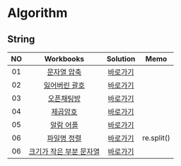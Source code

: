 # Algorithm 

## String
|<center>NO|<center>Workbooks|            <center>Solution            |<center>Memo|
|:---:|:---:|:--------------------------------------:|:---:|
|01|[문자열 압축](https://school.programmers.co.kr/learn/courses/30/lessons/60057)|      [바로가기](./Solution/문자열%20압축)       | |
|02|[잃어버린 괄호](https://www.acmicpc.net/problem/1541)|      [바로가기](./Solution/잃어버린%20괄호)      ||
|03|[오픈채팅방](https://school.programmers.co.kr/learn/courses/30/lessons/42888)|        [바로가기](./Solution/오픈채팅방)        | |
|04|[제곱암호](https://edu.goorm.io/learn/lecture/33428/%EC%95%8C%EA%B3%A0%EB%A6%AC%EC%A6%98-%EB%A8%BC%EB%8D%B0%EC%9D%B4-%EC%B1%8C%EB%A6%B0%EC%A7%80-%ED%95%B4%EC%84%A4/lesson/1682313/6%EC%A3%BC%EC%B0%A8-%EB%B3%B5%EC%8A%B5%EB%AC%B8%EC%A0%9C-2-%EC%A0%9C%EA%B3%B1%EC%95%94%ED%98%B8)|        [바로가기](./Solution/제곱암호)         | |
|05|[알람 어플](https://level.goorm.io/exam/47879/%EC%95%8C%EB%9E%8C-%EC%96%B4%ED%94%8C/quiz/1)|       [바로가기](./Solution/알람%20어플)       | |
|06|[파일명 정렬](https://school.programmers.co.kr/learn/courses/30/lessons/17686)|      [바로가기](./Solution/파일명%20정렬)       | re.split() |
|06|[크기가 작은 부분 문자열](https://school.programmers.co.kr/learn/courses/30/lessons/147355)| [바로가기](./Solution/크기가%20작은%20부분%20문자열) |  |
